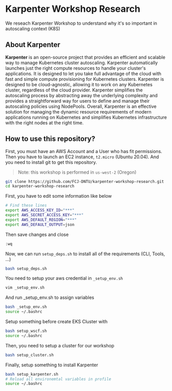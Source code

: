# Karpenter Workshop Research

We reseach Karpenter Workshop to understand why it's so important in autoscaling context (K8S)

## About Karpenter

**Karpenter** is an open-source project that provides an efficient and scalable way to manage Kubernetes cluster autoscaling. Karpenter automatically launches just the right compute resources to handle your cluster's applications. It is designed to let you take full advantage of the cloud with fast and simple compute provisioning for Kubernetes clusters. Karpenter is designed to be cloud-agnostic, allowing it to work on any Kubernetes cluster, regardless of the cloud provider. Karpenter simplifies the autoscaling process by abstracting away the underlying complexity and provides a straightforward way for users to define and manage their autoscaling policies using NodePools. Overall, Karpenter is an effective solution for managing the dynamic resource requirements of modern applications running on Kubernetes and simplifies Kubernetes infrastructure with the right nodes at the right time.

## How to use this repository?

First, you must have an AWS Account and a User who has fit permissions. Then you have to launch an EC2 instance, `t2.micro` (Ubuntu 20.04). And you need to install git to get this repository.

> Note: this workshop is performed in `us-west-2` (Oregon)

```bash
git clone https://github.com/FCJ-DNTU/karpenter-workshop-research.git
cd karpenter-workshop-research
```

First, you have to edit some information like below

```bash
# Find these lines
export AWS_ACCESS_KEY_ID="***"
export AWS_SECRET_ACCESS_KEY="***"
export AWS_DEFAULT_REGION="***"
export AWS_DEFAULT_OUTPUT=json
```

Then save changes and close

```bash
:wq
```

Now, we can run `setup_deps.sh` to install all of the requirements (CLI, Tools, ...)

```bash
bash setup_deps.sh
```

You need to setup your aws credential in `_setup_env.sh`

```bash
vim _setup_env.sh
```

And run \_setup_env.sh to assign variables

```bash
bash _setup_env.sh
source ~/.bashrc
```

Setup something before create EKS Cluster with

```bash
bash setup_wscf.sh
source ~/.bashrc
```

Then, you need to setup a cluster for our workshop

```bash
bash setup_cluster.sh
```

Finally, setup something to install Karpenter

```bash
bash setup_karpenter.sh
# Reload all environemtal variables in profile
source ~/.bashrc
```
